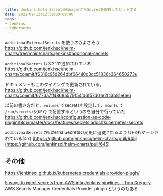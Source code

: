 ```yaml
---
title: Jenkins helm SecretsManagerからSecretを取得してセットする
date: 2022-09-13T12:39:00+09:00
tags:
- Jenkins
- Kubernetes
---
```


`additionalExternalSecrets` を使うのがよさそう
<https://github.com/jenkinsci/helm-charts/tree/main/charts/jenkins#additional-secrets>

`additionalSecrets` は3.3.1で追加されている
<https://github.com/jenkinsci/helm-charts/commit/f6316c95d264dbf064d0c3cc51836b364650273e>

ドキュメントもこのタイミングで更新されている。
<https://github.com/jenkinsci/helm-charts/commit/6773a7ff4868a579f54fd6f57d01e2fd3b81e6e6>

以前の書き方だと、`volumes` でsecretsを設定して、`mounts` で `/run/secrets/${KEY}` で配置するというのを自分で行っていた
<https://github.com/jenkinsci/configuration-as-code-plugin/blob/master/docs/features/secrets.adoc#kubernetes-secrets>

`additionalSecrets` がExternalSecretsの変更に追従されるようなPRもマージされている(4.x)
[https://github.com/jenkinsci/helm-charts/pull/645](https://github.com/jenkinsci/helm-charts/pull/645)

## その他

<https://jenkinsci.github.io/kubernetes-credentials-provider-plugin/>

[5 ways to inject secrets from AWS into Jenkins pipelines – Tom Gregory](https://tomgregory.com/inject-secrets-from-aws-into-jenkins-pipelines/)
AWS Secrets Manager Credentials Provider plugin というのもある
